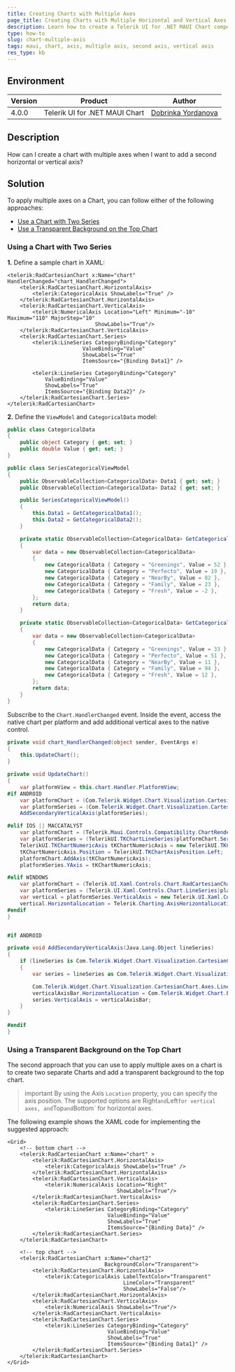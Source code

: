 ```yaml
---
title: Creating Charts with Multiple Axes
page_title: Creating Charts with Multiple Horizontal and Vertical Axes - .NET MAUI Knowledge Base
description: Learn how to create a Telerik UI for .NET MAUI Chart component showing two vertical and a horizontal axis at the same time.
type: how-to
slug: chart-multiple-axis
tags: maui, chart, axis, multiple axis, second axis, vertical axis
res_type: kb
---
```


## Environment

| Version | Product | Author | 
| --- | --- | ---- | 
| 4.0.0 | Telerik UI for .NET MAUI Chart | [Dobrinka Yordanova](https://www.telerik.com/blogs/author/dobrinka-yordanova)| 


## Description

How can I create a chart with multiple axes when I want to add a second horizontal or vertical axis?

## Solution

To apply multiple axes on a Chart, you can follow either of the following approaches:
*  [Use a Chart with Two Series](#using-a-chart-with-two-series)
*  [Use a Transparent Background on the Top Chart](#using-a-transparent-background-on-the-top-chart)

### Using a Chart with Two Series


**1.** Define a sample chart in XAML:

```XAML
<telerik:RadCartesianChart x:Name="chart" HandlerChanged="chart_HandlerChanged">
    <telerik:RadCartesianChart.HorizontalAxis>
        <telerik:CategoricalAxis ShowLabels="True" />
    </telerik:RadCartesianChart.HorizontalAxis>
    <telerik:RadCartesianChart.VerticalAxis>
        <telerik:NumericalAxis Location="Left" Minimum="-10" Maximum="110" MajorStep="10"
                            ShowLabels="True"/>
    </telerik:RadCartesianChart.VerticalAxis>
    <telerik:RadCartesianChart.Series>
        <telerik:LineSeries CategoryBinding="Category"
                        ValueBinding="Value"
                        ShowLabels="True"
                        ItemsSource="{Binding Data1}" />

        <telerik:LineSeries CategoryBinding="Category"
            ValueBinding="Value"
            ShowLabels="True"
            ItemsSource="{Binding Data2}" />
    </telerik:RadCartesianChart.Series>
</telerik:RadCartesianChart>
```

**2.** Define the `ViewModel` and `CategoricalData` model:

```C#
public class CategoricalData
{
    public object Category { get; set; }
    public double Value { get; set; }
}

public class SeriesCategoricalViewModel
{
    public ObservableCollection<CategoricalData> Data1 { get; set; }
    public ObservableCollection<CategoricalData> Data2 { get; set; }

    public SeriesCategoricalViewModel()
    {
        this.Data1 = GetCategoricalData1();
        this.Data2 = GetCategoricalData2();
    }

    private static ObservableCollection<CategoricalData> GetCategoricalData1()
    {
        var data = new ObservableCollection<CategoricalData>
        {
            new CategoricalData { Category = "Greenings", Value = 52 },
            new CategoricalData { Category = "Perfecto", Value = 19 },
            new CategoricalData { Category = "NearBy", Value = 82 },
            new CategoricalData { Category = "Family", Value = 23 },
            new CategoricalData { Category = "Fresh", Value = -2 },
        };
        return data;
    }

    private static ObservableCollection<CategoricalData> GetCategoricalData2()
    {
        var data = new ObservableCollection<CategoricalData>
        {
            new CategoricalData { Category = "Greenings", Value = 33 },
            new CategoricalData { Category = "Perfecto", Value = 51 },
            new CategoricalData { Category = "NearBy", Value = 11 },
            new CategoricalData { Category = "Family", Value = 94 },
            new CategoricalData { Category = "Fresh", Value = 12 },
        };
        return data;
    }
}

```

Subscribe to the `Chart.HandlerChanged` event. Inside the event, access the native chart per platform and add additional vertical axes to the native control.

```C#
private void chart_HandlerChanged(object sender, EventArgs e)
{
    this.UpdateChart();
}

private void UpdateChart()
{
    var platformView = this.chart.Handler.PlatformView;
#if ANDROID
    var platformChart = (Com.Telerik.Widget.Chart.Visualization.CartesianChart.RadCartesianChartView)platformView;
    var platformSeries = (Com.Telerik.Widget.Chart.Visualization.CartesianChart.Series.Categorical.LineSeries)platformChart.Series.Get(1);
    AddSecondaryVerticalAxis(platformSeries);

#elif IOS || MACCATALYST
    var platformChart = (Telerik.Maui.Controls.Compatibility.ChartRenderer.iOS.TKExtendedChart)platformView;
    var platformSeries = (TelerikUI.TKChartLineSeries)platformChart.Series[1];
    TelerikUI.TKChartNumericAxis tKChartNumericAxis = new TelerikUI.TKChartNumericAxis();
    tKChartNumericAxis.Position = TelerikUI.TKChartAxisPosition.Left;
    platformChart.AddAxis(tKChartNumericAxis);
    platformSeries.YAxis = tKChartNumericAxis;

#elif WINDOWS
    var platformChart = (Telerik.UI.Xaml.Controls.Chart.RadCartesianChart)platformView;
    var platformSeries = (Telerik.UI.Xaml.Controls.Chart.LineSeries)platformChart.Series[1];
    var vertical = platformSeries.VerticalAxis = new Telerik.UI.Xaml.Controls.Chart.LinearAxis();
    vertical.HorizontalLocation = Telerik.Charting.AxisHorizontalLocation.Left;
#endif
}


#if ANDROID

private void AddSecondaryVerticalAxis(Java.Lang.Object lineSeries)
{
    if (lineSeries is Com.Telerik.Widget.Chart.Visualization.CartesianChart.Series.Categorical.LineSeries)
    {
        var series = lineSeries as Com.Telerik.Widget.Chart.Visualization.CartesianChart.Series.Categorical.LineSeries;

        Com.Telerik.Widget.Chart.Visualization.CartesianChart.Axes.LinearAxis verticalAxisBar = new Com.Telerik.Widget.Chart.Visualization.CartesianChart.Axes.LinearAxis();
        verticalAxisBar.HorizontalLocation = Com.Telerik.Widget.Chart.Engine.Axes.Common.AxisHorizontalLocation.Left;
        series.VerticalAxis = verticalAxisBar;
    }
}

#endif
}
```

### Using a Transparent Background on the Top Chart

The second approach that you can use to apply multiple axes on a chart is to create two separate Charts and add a transparent background to the top chart.

>important By using the Axis `Location` property, you can specify the axis position. The supported options are Right` and `Left` for vertical axes, and `Top` and `Bottom` for horizontal axes.

The following example shows the XAML code for implementing the suggested approach:

```XAML
<Grid>
    <!-- bottom chart -->
    <telerik:RadCartesianChart x:Name="chart" >
        <telerik:RadCartesianChart.HorizontalAxis>
            <telerik:CategoricalAxis ShowLabels="True" />
        </telerik:RadCartesianChart.HorizontalAxis>
        <telerik:RadCartesianChart.VerticalAxis>
            <telerik:NumericalAxis Location="Right"
                                   ShowLabels="True"/>
        </telerik:RadCartesianChart.VerticalAxis>
        <telerik:RadCartesianChart.Series>
            <telerik:LineSeries CategoryBinding="Category"
                                ValueBinding="Value"
                                ShowLabels="True"
                                ItemsSource="{Binding Data}" />
        </telerik:RadCartesianChart.Series>
    </telerik:RadCartesianChart>

    <!-- top chart -->
    <telerik:RadCartesianChart x:Name="chart2"
                               BackgroundColor="Transparent">
        <telerik:RadCartesianChart.HorizontalAxis>
            <telerik:CategoricalAxis LabelTextColor="Transparent"
                                     LineColor="Transparent"
                                     ShowLabels="False"/>
        </telerik:RadCartesianChart.HorizontalAxis>
        <telerik:RadCartesianChart.VerticalAxis>
            <telerik:NumericalAxis ShowLabels="True"/>
        </telerik:RadCartesianChart.VerticalAxis>
        <telerik:RadCartesianChart.Series>
            <telerik:LineSeries CategoryBinding="Category"
                                ValueBinding="Value"
                                ShowLabels="True"
                                ItemsSource="{Binding Data1}" />
        </telerik:RadCartesianChart.Series>
    </telerik:RadCartesianChart>
</Grid>
```
